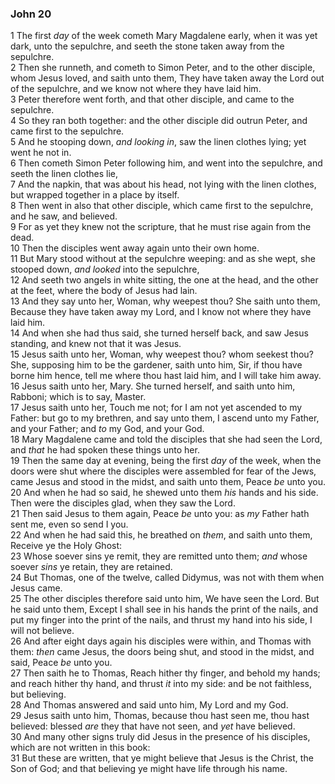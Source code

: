 ### John 20

1 The first *day* of the week cometh Mary Magdalene early, when it was yet dark, unto the sepulchre, and seeth the stone taken away from the sepulchre.  
2 Then she runneth, and cometh to Simon Peter, and to the other disciple, whom Jesus loved, and saith unto them, They have taken away the Lord out of the sepulchre, and we know not where they have laid him.  
3 Peter therefore went forth, and that other disciple, and came to the sepulchre.  
4 So they ran both together: and the other disciple did outrun Peter, and came first to the sepulchre.  
5 And he stooping down, *and looking in*, saw the linen clothes lying; yet went he not in.  
6 Then cometh Simon Peter following him, and went into the sepulchre, and seeth the linen clothes lie,  
7 And the napkin, that was about his head, not lying with the linen clothes, but wrapped together in a place by itself.  
8 Then went in also that other disciple, which came first to the sepulchre, and he saw, and believed.  
9 For as yet they knew not the scripture, that he must rise again from the dead.  
10 Then the disciples went away again unto their own home.  
11 But Mary stood without at the sepulchre weeping: and as she wept, she stooped down, *and looked* into the sepulchre,  
12 And seeth two angels in white sitting, the one at the head, and the other at the feet, where the body of Jesus had lain.  
13 And they say unto her, Woman, why weepest thou? She saith unto them, Because they have taken away my Lord, and I know not where they have laid him.  
14 And when she had thus said, she turned herself back, and saw Jesus standing, and knew not that it was Jesus.  
15 Jesus saith unto her, Woman, why weepest thou? whom seekest thou? She, supposing him to be the gardener, saith unto him, Sir, if thou have borne him hence, tell me where thou hast laid him, and I will take him away.  
16 Jesus saith unto her, Mary. She turned herself, and saith unto him, Rabboni; which is to say, Master.  
17 Jesus saith unto her, Touch me not; for I am not yet ascended to my Father: but go to my brethren, and say unto them, I ascend unto my Father, and your Father; and *to* my God, and your God.  
18 Mary Magdalene came and told the disciples that she had seen the Lord, and *that* he had spoken these things unto her.  
19 Then the same day at evening, being the first *day* of the week, when the doors were shut where the disciples were assembled for fear of the Jews, came Jesus and stood in the midst, and saith unto them, Peace *be* unto you.  
20 And when he had so said, he shewed unto them *his* hands and his side. Then were the disciples glad, when they saw the Lord.  
21 Then said Jesus to them again, Peace *be* unto you: as *my* Father hath sent me, even so send I you.  
22 And when he had said this, he breathed on *them*, and saith unto them, Receive ye the Holy Ghost:  
23 Whose soever sins ye remit, they are remitted unto them; *and* whose soever *sins* ye retain, they are retained.  
24 But Thomas, one of the twelve, called Didymus, was not with them when Jesus came.  
25 The other disciples therefore said unto him, We have seen the Lord. But he said unto them, Except I shall see in his hands the print of the nails, and put my finger into the print of the nails, and thrust my hand into his side, I will not believe.  
26 And after eight days again his disciples were within, and Thomas with them: *then* came Jesus, the doors being shut, and stood in the midst, and said, Peace *be* unto you.  
27 Then saith he to Thomas, Reach hither thy finger, and behold my hands; and reach hither thy hand, and thrust *it* into my side: and be not faithless, but believing.  
28 And Thomas answered and said unto him, My Lord and my God.  
29 Jesus saith unto him, Thomas, because thou hast seen me, thou hast believed: blessed *are* they that have not seen, and *yet* have believed.  
30 And many other signs truly did Jesus in the presence of his disciples, which are not written in this book:  
31 But these are written, that ye might believe that Jesus is the Christ, the Son of God; and that believing ye might have life through his name.  

